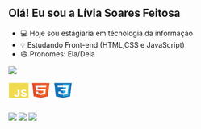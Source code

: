 ## Olá! Eu sou a Lívia Soares Feitosa

- 💻 Hoje sou estágiaria em técnologia da informação
- 💡 Estudando Front-end (HTML,CSS e JavaScript)
- 😄 Pronomes: Ela/Dela

<a href="https://github.com/liviaFeittosa/github-readme-stats">
  <img height=200 align="center" src="https://github-readme-stats.vercel.app/api?username=LiviaFeittosa&theme=nightowl&include_all_commits-true&count_private-true"/>
</a>


<div style="display: inline_block"><br>
  <img align="center" alt="Livia-Js" height="30" width="40" src="https://raw.githubusercontent.com/devicons/devicon/master/icons/javascript/javascript-plain.svg">
  <img align="center" alt="Livia-HTML" height="30" width="40" src="https://raw.githubusercontent.com/devicons/devicon/master/icons/html5/html5-original.svg">
  <img align="center" alt="Livia-CSS" height="30" width="40" src="https://raw.githubusercontent.com/devicons/devicon/master/icons/css3/css3-original.svg">
</div>

##

<div> 
  <a href="https://instagram.com/__soareslivia" target="_blank"><img src="https://img.shields.io/badge/-Instagram-%23E4405F?style=for-the-badge&logo=instagram&logoColor=white" target="_blank"></a>
  <a href = "soareslivia2910@gmail.com"><img src="https://img.shields.io/badge/-Gmail-%23333?style=for-the-badge&logo=gmail&logoColor=white" target="_blank"></a>
  <a href="https://www.linkedin.com/in/l%C3%ADvia-soares-645560204/" target="_blank"><img src="https://img.shields.io/badge/-LinkedIn-%230077B5?style=for-the-badge&logo=linkedin&logoColor=white" target="_blank"></a> 
  
</div>
